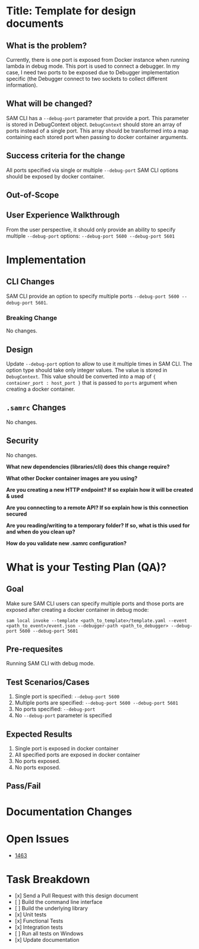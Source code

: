 Title: Template for design documents
====================================

What is the problem?
--------------------
Currently, there is one port is exposed from Docker instance when running lambda in debug mode. 
This port is used to connect a debugger. In my case, I need two ports to be exposed due to Debugger 
implementation specific (the Debugger connect to two sockets to collect different information). 

What will be changed?
---------------------
SAM CLI has a ``--debug-port`` parameter that provide a port. This parameter is stored in DebugContext object.
``DebugContext`` should store an array of ports instead of a single port. This array should be transformed
into a map containing each stored port when passing to docker container arguments.

Success criteria for the change
-------------------------------
All ports specified via single or multiple ``--debug-port`` SAM CLI options should be exposed by docker container.

Out-of-Scope
------------

User Experience Walkthrough
---------------------------
From the user perspective, it should only provide an ability to specify multiple ``--debug-port`` options:
``--debug-port 5600 --debug-port 5601``

Implementation
==============

CLI Changes
-----------

SAM CLI provide an option to specify multiple ports ``--debug-port 5600 --debug-port 5601``.

### Breaking Change

No changes.

Design
------

Update ``--debug-port`` option to allow to use it multiple times in SAM CLI.
The option type should take only integer values. The value is stored in ``DebugContext``. 
This value should be converted into a map of ``{ container_port : host_port }``
that is passed to ``ports`` argument when creating a docker container.

`.samrc` Changes
----------------

No changes.

Security
--------

No changes.

**What new dependencies (libraries/cli) does this change require?**

**What other Docker container images are you using?**

**Are you creating a new HTTP endpoint? If so explain how it will be
created & used**

**Are you connecting to a remote API? If so explain how is this
connection secured**

**Are you reading/writing to a temporary folder? If so, what is this
used for and when do you clean up?**

**How do you validate new .samrc configuration?**

What is your Testing Plan (QA)?
===============================

Goal
----
Make sure SAM CLI users can specify multiple ports and those ports are exposed
after creating a docker container in debug mode:

``sam local invoke --template <path_to_template>/template.yaml --event <path_to_event>/event.json --debugger-path <path_to_debugger> --debug-port 5600 --debug-port 5601``

Pre-requesites
--------------
Running SAM CLI with debug mode.

Test Scenarios/Cases
--------------------
1. Single port is specified: ``--debug-port 5600``
2. Multiple ports are specified: ``--debug-port 5600 --debug-port 5601``
3. No ports specified: ``--debug-port ``
4. No ``--debug-port`` parameter is specified

Expected Results
----------------
1. Single port is exposed in docker container
2. All specified ports are exposed in docker container
3. No ports exposed.
4. No ports exposed.

Pass/Fail
---------

Documentation Changes
=====================

Open Issues
============
- [1463](https://github.com/awslabs/aws-sam-cli/issues/1463)

Task Breakdown
==============

-   \[x\] Send a Pull Request with this design document
-   \[ \] Build the command line interface
-   \[ \] Build the underlying library
-   \[x\] Unit tests
-   \[x\] Functional Tests
-   \[x\] Integration tests
-   \[ \] Run all tests on Windows
-   \[x\] Update documentation
